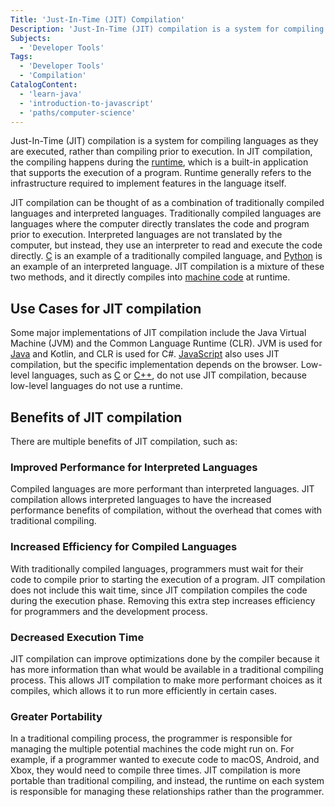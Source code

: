 ```yaml
---
Title: 'Just-In-Time (JIT) Compilation'
Description: 'Just-In-Time (JIT) compilation is a system for compiling languages as they are executed, rather than compiling prior to execution.'
Subjects:
  - 'Developer Tools'
Tags:
  - 'Developer Tools'
  - 'Compilation'
CatalogContent:
  - 'learn-java'
  - 'introduction-to-javascript'
  - 'paths/computer-science'
---
```


Just-In-Time (JIT) compilation is a system for compiling languages as they are executed, rather than compiling prior to execution. In JIT compilation, the compiling happens during the [runtime](https://www.codecademy.com/resources/docs/general/runtime), which is a built-in application that supports the execution of a program. Runtime generally refers to the infrastructure required to implement features in the language itself.

JIT compilation can be thought of as a combination of traditionally compiled languages and interpreted languages. Traditionally compiled languages are languages where the computer directly translates the code and program prior to execution. Interpreted languages are not translated by the computer, but instead, they use an interpreter to read and execute the code directly. [C](https://www.codecademy.com/resources/docs/c) is an example of a traditionally compiled language, and [Python](https://www.codecademy.com/resources/docs/python) is an example of an interpreted language. JIT compilation is a mixture of these two methods, and it directly compiles into [machine code](https://www.codecademy.com/resources/docs/general/machine-code) at runtime.

## Use Cases for JIT compilation

Some major implementations of JIT compilation include the Java Virtual Machine (JVM) and the Common Language Runtime (CLR). JVM is used for [Java](https://www.codecademy.com/resources/docs/java) and Kotlin, and CLR is used for C#. [JavaScript](https://www.codecademy.com/resources/docs/javascript) also uses JIT compilation, but the specific implementation depends on the browser. Low-level languages, such as [C](https://www.codecademy.com/resources/docs/c) or [C++](https://www.codecademy.com/resources/docs/cpp), do not use JIT compilation, because low-level languages do not use a runtime.

## Benefits of JIT compilation

There are multiple benefits of JIT compilation, such as:

### Improved Performance for Interpreted Languages

Compiled languages are more performant than interpreted languages. JIT compilation allows interpreted languages to have the increased performance benefits of compilation, without the overhead that comes with traditional compiling.

### Increased Efficiency for Compiled Languages

With traditionally compiled languages, programmers must wait for their code to compile prior to starting the execution of a program. JIT compilation does not include this wait time, since JIT compilation compiles the code during the execution phase. Removing this extra step increases efficiency for programmers and the development process.

### Decreased Execution Time

JIT compilation can improve optimizations done by the compiler because it has more information than what would be available in a traditional compiling process. This allows JIT compilation to make more performant choices as it compiles, which allows it to run more efficiently in certain cases.

### Greater Portability

In a traditional compiling process, the programmer is responsible for managing the multiple potential machines the code might run on. For example, if a programmer wanted to execute code to macOS, Android, and Xbox, they would need to compile three times. JIT compilation is more portable than traditional compiling, and instead, the runtime on each system is responsible for managing these relationships rather than the programmer.

